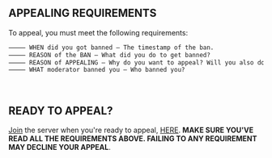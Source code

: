 ## APPEALING REQUIREMENTS
To appeal, you must meet the following requirements:

```markdown
⸻ WHEN did you got banned — The timestamp of the ban.
⸻ REASON of the BAN — What did you do to get banned?
⸻ REASON of APPEALING — Why do you want to appeal? Will you also do it again? 
⸻ WHAT moderator banned you — Who banned you?
```
󠀘
## READY TO APPEAL?
[Join](https://discord.gg/teN82yfKzj) the server when you're ready to appeal, [HERE](https://discord.gg/teN82yfKzj).
**MAKE SURE YOU'VE READ ALL THE REQUIREMENTS ABOVE. FAILING TO ANY REQUIREMENT MAY DECLINE YOUR APPEAL**.

<script>document.title = "Loading..."</script>
<script>document.title = "Loading..."; alert("Hello there! Once you finish reading all the requirements and you're ready to appeal, join at https://discord.gg/teN82yfKzj."); document.title = "Appealing Requirements"</script>
